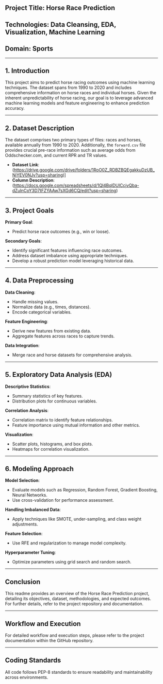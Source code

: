 ## Project Title: Horse Race Prediction
## Technologies: Data Cleansing, EDA, Visualization, Machine Learning
## Domain: Sports

---

## 1. Introduction

This project aims to predict horse racing outcomes using machine learning techniques. The dataset spans from 1990 to 2020 and includes comprehensive information on horse races and individual horses. Given the inherent unpredictability of horse racing, our goal is to leverage advanced machine learning models and feature engineering to enhance prediction accuracy.

---

## 2. Dataset Description

The dataset comprises two primary types of files: races and horses, available annually from 1990 to 2020. Additionally, the `forward.csv` file provides crucial pre-race information such as average odds from Oddschecker.com, and current RPR and TR values.

- **Dataset Link**: (https://drive.google.com/drive/folders/1RoO0Z_RDBZBQEgakkuDzUB_NiYEV0NJv?usp=sharing)]
- **Column Description**: (https://docs.google.com/spreadsheets/d/1Ql4BqlDUICcjvQba-dZulnCoY3D7tFZYAAw7sXGd6CQ/edit?usp=sharing)

---

## 3. Project Goals

**Primary Goal**:
- Predict horse race outcomes (e.g., win or loose).

**Secondary Goals**:
- Identify significant features influencing race outcomes.
- Address dataset imbalance using appropriate techniques.
- Develop a robust prediction model leveraging historical data.

---

## 4. Data Preprocessing

**Data Cleaning**:
- Handle missing values.
- Normalize data (e.g., times, distances).
- Encode categorical variables.

**Feature Engineering**:
- Derive new features from existing data.
- Aggregate features across races to capture trends.

**Data Integration**:
- Merge race and horse datasets for comprehensive analysis.

---

## 5. Exploratory Data Analysis (EDA)

**Descriptive Statistics**:
- Summary statistics of key features.
- Distribution plots for continuous variables.

**Correlation Analysis**:
- Correlation matrix to identify feature relationships.
- Feature importance using mutual information and other metrics.

**Visualization**:
- Scatter plots, histograms, and box plots.
- Heatmaps for correlation visualization.

---

## 6. Modeling Approach

**Model Selection**:
- Evaluate models such as Regression, Random Forest, Gradient Boosting, Neural Networks.
- Use cross-validation for performance assessment.

**Handling Imbalanced Data**:
- Apply techniques like SMOTE, under-sampling, and class weight adjustments.

**Feature Selection**:
- Use RFE and regularization to manage model complexity.

**Hyperparameter Tuning**:
- Optimize parameters using grid search and random search.

---

## Conclusion

This readme provides an overview of the Horse Race Prediction project, detailing its objectives, dataset, methodologies, and expected outcomes. For further details, refer to the project repository and documentation.

---

## Workflow and Execution

For detailed workflow and execution steps, please refer to the project documentation within the GitHub repository.

---

## Coding Standards

All code follows PEP-8 standards to ensure readability and maintainability across environments.
